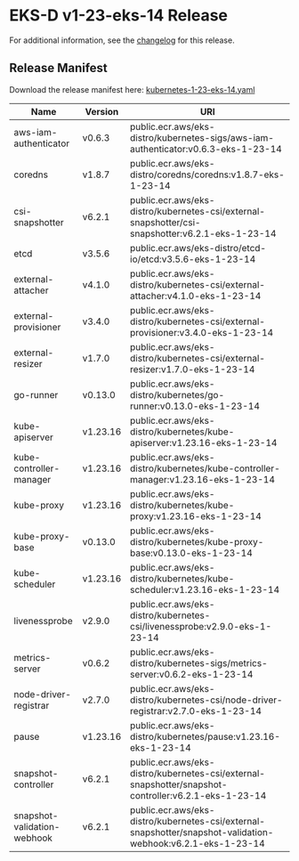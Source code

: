 # EKS-D v1-23-eks-14 Release

For additional information, see the [changelog](CHANGELOG-v1-23-eks-14.md) for this release.

## Release Manifest

Download the release manifest here: [kubernetes-1-23-eks-14.yaml](https://distro.eks.amazonaws.com/kubernetes-1-23/kubernetes-1-23-eks-14.yaml)

| Name | Version | URI |
|------|---------|-----|
| aws-iam-authenticator | v0.6.3 | public.ecr.aws/eks-distro/kubernetes-sigs/aws-iam-authenticator:v0.6.3-eks-1-23-14 |
| coredns | v1.8.7 | public.ecr.aws/eks-distro/coredns/coredns:v1.8.7-eks-1-23-14 |
| csi-snapshotter | v6.2.1 | public.ecr.aws/eks-distro/kubernetes-csi/external-snapshotter/csi-snapshotter:v6.2.1-eks-1-23-14 |
| etcd | v3.5.6 | public.ecr.aws/eks-distro/etcd-io/etcd:v3.5.6-eks-1-23-14 |
| external-attacher | v4.1.0 | public.ecr.aws/eks-distro/kubernetes-csi/external-attacher:v4.1.0-eks-1-23-14 |
| external-provisioner | v3.4.0 | public.ecr.aws/eks-distro/kubernetes-csi/external-provisioner:v3.4.0-eks-1-23-14 |
| external-resizer | v1.7.0 | public.ecr.aws/eks-distro/kubernetes-csi/external-resizer:v1.7.0-eks-1-23-14 |
| go-runner | v0.13.0 | public.ecr.aws/eks-distro/kubernetes/go-runner:v0.13.0-eks-1-23-14 |
| kube-apiserver | v1.23.16 | public.ecr.aws/eks-distro/kubernetes/kube-apiserver:v1.23.16-eks-1-23-14 |
| kube-controller-manager | v1.23.16 | public.ecr.aws/eks-distro/kubernetes/kube-controller-manager:v1.23.16-eks-1-23-14 |
| kube-proxy | v1.23.16 | public.ecr.aws/eks-distro/kubernetes/kube-proxy:v1.23.16-eks-1-23-14 |
| kube-proxy-base | v0.13.0 | public.ecr.aws/eks-distro/kubernetes/kube-proxy-base:v0.13.0-eks-1-23-14 |
| kube-scheduler | v1.23.16 | public.ecr.aws/eks-distro/kubernetes/kube-scheduler:v1.23.16-eks-1-23-14 |
| livenessprobe | v2.9.0 | public.ecr.aws/eks-distro/kubernetes-csi/livenessprobe:v2.9.0-eks-1-23-14 |
| metrics-server | v0.6.2 | public.ecr.aws/eks-distro/kubernetes-sigs/metrics-server:v0.6.2-eks-1-23-14 |
| node-driver-registrar | v2.7.0 | public.ecr.aws/eks-distro/kubernetes-csi/node-driver-registrar:v2.7.0-eks-1-23-14 |
| pause | v1.23.16 | public.ecr.aws/eks-distro/kubernetes/pause:v1.23.16-eks-1-23-14 |
| snapshot-controller | v6.2.1 | public.ecr.aws/eks-distro/kubernetes-csi/external-snapshotter/snapshot-controller:v6.2.1-eks-1-23-14 |
| snapshot-validation-webhook | v6.2.1 | public.ecr.aws/eks-distro/kubernetes-csi/external-snapshotter/snapshot-validation-webhook:v6.2.1-eks-1-23-14 |

